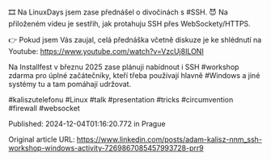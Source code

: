 🎞️ Na LinuxDays jsem zase přednášel o divočinách s #SSH. 😈 Na přiloženém videu je sestřih, jak protahuju SSH přes WebSockety/HTTPS.


👉 Pokud jsem Vás zaujal, celá přednáška včetně diskuze je ke shlédnutí na Youtube: https://www.youtube.com/watch?v=VzcUj8ILONI


Na Installfest v březnu 2025 zase plánuji nabídnout i SSH #workshop zdarma pro úplné začátečníky, kteří třeba používají hlavně #Windows a jiné systémy tu a tam pomáhají udržovat.


#kaliszutelefonu #Linux #talk #presentation #tricks #circumvention #firewall #websocket


Published: 2024-12-04T01:16:20.772 in Prague

Original article URL: https://www.linkedin.com/posts/adam-kalisz-nnm_ssh-workshop-windows-activity-7269867085457993728-prr9

[](./media/ld2024-krejzy-vec-s-ssh-clip.mp4)